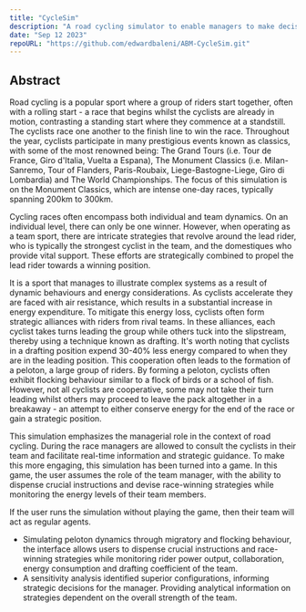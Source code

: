 ```yaml
---
title: "CycleSim"
description: "A road cycling simulator to enable managers to make decisions."
date: "Sep 12 2023"
repoURL: "https://github.com/edwardbaleni/ABM-CycleSim.git"
---
```


## Abstract 

Road cycling is a popular sport where a group of riders start together, often with a rolling start - a race that begins whilst the cyclists are already in motion, contrasting a standing start where they commence at a standstill. The cyclists race one another to the finish line to win the race. Throughout the year, cyclists participate in many prestigious events known as classics, with some of the most renowned being: The Grand Tours (i.e. Tour de France, Giro d'Italia, Vuelta a Espana), The Monument Classics (i.e. Milan-Sanremo, Tour of Flanders, Paris-Roubaix, Liege-Bastogne-Liege, Giro di Lombardia) and The World Championships. The focus of this simulation is on the Monument Classics, which are intense one-day races, typically spanning 200km to 300km.

Cycling races often encompass both individual and team dynamics. On an individual level, there can only be one winner. However, when operating as a team sport, there are intricate strategies that revolve around the lead rider, who is typically the strongest cyclist in the team, and the domestiques who provide vital support. These efforts are strategically combined to propel the lead rider towards a winning position.

It is a sport that manages to illustrate complex systems as a result of dynamic behaviours and energy considerations. As cyclists accelerate they are faced with air resistance, which results in a substantial increase in energy expenditure. To mitigate this energy loss, cyclists often form strategic alliances with riders from rival teams. In these alliances, each cyclist takes turns leading the group while others tuck into the slipstream, thereby using a technique known as drafting. It's worth noting that cyclists in a drafting position expend 30-40% less energy compared to when they are in the leading position. This cooperation often leads to the formation of a peloton, a large group of riders. By forming a peloton, cyclists often exhibit flocking behaviour similar to a flock of birds or a school of fish. However, not all cyclists are cooperative, some may not take their turn leading whilst others may proceed to leave the pack altogether in a breakaway - an attempt to either conserve energy for the end of the race or gain a strategic position.

This simulation emphasizes the managerial role in the context of road cycling. During the race managers are allowed to consult the cyclists in their team and facilitate real-time information and strategic guidance. To make this more engaging, this simulation has been turned into a game. In this game, the user assumes the role of the team manager, with the ability to dispense crucial instructions and devise race-winning strategies while monitoring the energy levels of their team members.

If the user runs the simulation without playing the game, then their team will act as regular agents.

  * Simulating peloton dynamics through migratory and flocking behaviour, the interface allows users to dispense crucial instructions and race-winning strategies while monitoring rider power output, collaboration, energy consumption and drafting coefficient of the team. 
  * A sensitivity analysis identified superior configurations, informing strategic decisions for the manager. Providing analytical information on strategies dependent on the overall strength of the team.




<!-- ![Astro Sphere Lighthouse Score](/astro-sphere.jpg)

Astro Sphere is a static, minimalist, lightweight, lightning fast portfolio and blog theme based on my personal website.

It is primarily Astro, Tailwind and Typescript, with a very small amount of SolidJS for stateful components.

## 🚀 Deploy your own

<div class="flex gap-2">
  <a target="_blank" aria-label="Deploy with Vercel" href="https://vercel.com/new/clone?repository-url=https://github.com/markhorn-dev/astro-sphere">
    <img src="/deploy_vercel.svg" />
  </a>
  <a target="_blank" aria-label="Deploy with Netlify" href="https://app.netlify.com/start/deploy?repository=https://github.com/markhorn-dev/astro-sphere">
    <img src="/deploy_netlify.svg" />
  </a>
</div>

## 📋 Features

- ✅ 100/100 Lighthouse performance
- ✅ Responsive
- ✅ Accessible
- ✅ SEO-friendly
- ✅ Typesafe
- ✅ Minimal style
- ✅ Light/Dark Theme
- ✅ Animated UI
- ✅ Tailwind styling
- ✅ Auto generated sitemap
- ✅ Auto generated RSS Feed
- ✅ Markdown support
- ✅ MDX Support (components in your markdown)
- ✅ Searchable content (posts and projects)

## 💯 Lighthouse score
![Astro Sphere Lighthouse Score](/lighthouse.png)

## 🕊️ Lightweight
All pages under 100kb (including fonts)

## ⚡︎ Fast
Rendered in ~40ms on localhost

## 📄 Configuration

The blog posts on the demo serve as the documentation and configuration.

## 💻 Commands

All commands are run from the root of the project, from a terminal:

Replace npm with your package manager of choice. `npm`, `pnpm`, `yarn`, `bun`, etc

| Command                   | Action                                           |
| :------------------------ | :----------------------------------------------- |
| `npm install`             | Installs dependencies                            |
| `npm run dev`             | Starts local dev server at `localhost:4321`      |
| `npm run sync`            | Generates TypeScript types for all Astro modules.|
| `npm run build`           | Build your production site to `./dist/`          |
| `npm run preview`         | Preview your build locally, before deploying     |
| `npm run astro ...`       | Run CLI commands like `astro add`, `astro check` |
| `npm run astro -- --help` | Get help using the Astro CLI                     |
| `npm run lint`            | Run ESLint                                       |
| `npm run lint:fix`        | Auto-fix ESLint issues                           |

## 🏛️ License

MIT -->